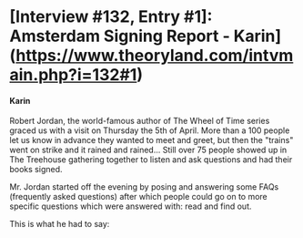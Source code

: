 # [Interview #132, Entry #1]: Amsterdam Signing Report - Karin](https://www.theoryland.com/intvmain.php?i=132#1)

#### Karin

Robert Jordan, the world-famous author of The Wheel of Time series graced us with a visit on Thursday the 5th of April. More than a 100 people let us know in advance they wanted to meet and greet, but then the "trains" went on strike and it rained and rained... Still over 75 people showed up in The Treehouse gathering together to listen and ask questions and had their books signed.

Mr. Jordan started off the evening by posing and answering some FAQs (frequently asked questions) after which people could go on to more specific questions which were answered with: read and find out.

This is what he had to say:

